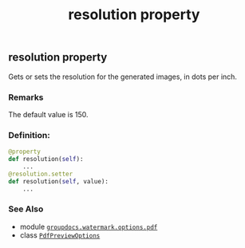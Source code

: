 ﻿---
title: resolution property
second_title: GroupDocs.Watermark for Python via .NET API References
description: 
type: docs
url: /python-net/groupdocs.watermark.options.pdf/pdfpreviewoptions/resolution/
is_root: false
weight: 70
---

## resolution property


Gets or sets the resolution for the generated images, in dots per inch.

### Remarks 


The default value is 150.
### Definition:
```python
@property
def resolution(self):
    ...
@resolution.setter
def resolution(self, value):
    ...
```

### See Also
* module [`groupdocs.watermark.options.pdf`](../../)
* class [`PdfPreviewOptions`](/watermark/python-net/groupdocs.watermark.options.pdf/pdfpreviewoptions)
